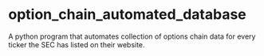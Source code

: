 # option_chain_automated_database
A python program that automates collection of options chain data for every ticker the SEC has listed on their website.
